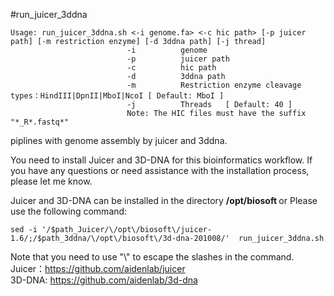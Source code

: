 #run_juicer_3ddna <br>


```
Usage: run_juicer_3ddna.sh <-i genome.fa> <-c hic path> [-p juicer path] [-m restriction enzyme] [-d 3ddna path] [-j thread]
                          -i          genome
                          -p          juicer path
                          -c          hic path
                          -d          3ddna path
                          -m          Restriction enzyme cleavage types：HindIII|DpnII|MboI|NcoI [ Default: MboI ]
                          -j          Threads   [ Default: 40 ]
                          Note: The HIC files must have the suffix "*_R*.fastq*"
```
                          
piplines with genome assembly by juicer and 3ddna. <br>

You need to install Juicer and 3D-DNA for this bioinformatics workflow. If you have any questions or need assistance with the installation process, please let me know. <br>

Juicer and 3D-DNA can be installed in the directory <b> /opt/biosoft </b> or Please use the following command:  <br>

```
sed -i '/$path_Juicer/\/opt\/biosoft\/juicer-1.6/;/$path_3ddna/\/opt\/biosoft\/3d-dna-201008/'  run_juicer_3ddna.sh
```
Note that you need to use "\\" to escape the slashes in the command.  <br>
Juicer：https://github.com/aidenlab/juicer <br>
3D-DNA: https://github.com/aidenlab/3d-dna <br>
